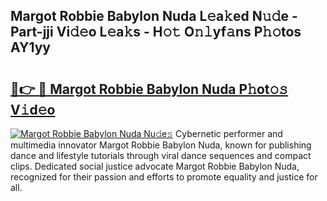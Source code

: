 ## Margot Robbie Babylon Nuda L𝚎a𝚔ed N𝚞𝚍e - Part-jji Vi𝚍𝚎o L𝚎a𝚔s - H𝚘𝚝 O𝚗𝚕yf𝚊ns P𝚑𝚘tos AY1yy

# <h2><a href="http://kf8h45h.oniu.top/?m=Margot+Robbie+Babylon+Nuda">🔗👉 🔴 Margot Robbie Babylon Nuda P𝚑ot𝚘𝚜 V𝚒d𝚎o</a></h2>

[![Margot Robbie Babylon Nuda Nu𝚍e𝚜](https://i.imgur.com/0qMVB7G.gif)](http://kf8h45h.oniu.top/?m=Margot+Robbie+Babylon+Nuda)
Cybernetic performer and multimedia innovator Margot Robbie Babylon Nuda, known for publishing dance and lifestyle tutorials through viral dance sequences and compact clips. Dedicated social justice advocate Margot Robbie Babylon Nuda, recognized for their passion and efforts to promote equality and justice for all.  

